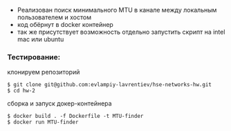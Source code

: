 - Реализован поиск минимального MTU в канале между локальным пользователем и хостом
- код обёрнут в docker контейнер
- так же присутствует возможность отдельно запустить скрипт на intel mac или ubuntu

### Тестирование:
клонируем репозиторий
```
$ git clone git@github.com:evlampiy-lavrentiev/hse-networks-hw.git
$ cd hw-2
```

сборка и запуск докер-контейнера
```
$ docker build . -f Dockerfile -t MTU-finder
$ docker run MTU-finder
```

